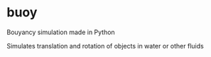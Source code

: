 # buoy
<p>Bouyancy simulation made in Python</p>
<p>Simulates translation and rotation of objects in water or other fluids</p>
